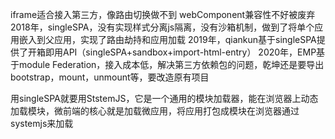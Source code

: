 iframe适合接入第三方，像路由切换做不到
webComponent兼容性不好被废弃
2018年，singleSPA，没有实现样式分离js隔离，没有沙箱机制，做到了将单个应用嵌入到父应用，实现了路由劫持和应用加载
2019年，qiankun基于singleSPA提供了开箱即用API（singleSPA+sandbox+import-html-entry）
2020年，EMP基于module Federation，接入成本低，解决第三方依赖包的问题，乾坤还是要导出bootstrap，mount，unmount等，要改造原有项目

用singleSPA就要用StstemJS，它是一个通用的模块加载器，能在浏览器上动态加载模块，微前端的核心就是加载微应用，将应用打包成模块在浏览器通过systemjs来加载


